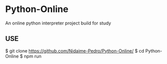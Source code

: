 # Python-Online
An online python interpreter project build for study

## USE
$ git clone https://github.com/Nidaime-Pedro/Python-Online/
$ cd Python-Online
$ npm run
